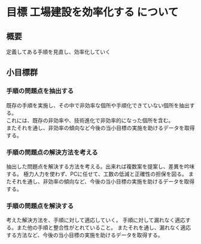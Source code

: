 # 目標 工場建設を効率化する について

## 概要
定義してある手順を見直し、効率化していく

## 小目標群

### 手順の問題点を抽出する
既存の手順を実施し、その中で非効率な個所や手順化できていない個所を抽出する。  
これには、既存の非効率や、技術進化で非効率的になった個所を含む。  
またそれを通し、非効率の傾向など今後の当小目標の実施を助けるデータを取得する。

### 手順の問題点の解決方法を考える
抽出した問題点を解決する方法を考える。出来れば複数案を提案し、差異を吟味する。
極力人力を使わず、PCに任せて、工数の低減と正確性の担保を図る。
またそれを通し、非効率の傾向など、今後の当小目標の実施を助けるデータを取得する。

### 手順の問題点を解決する
考えた解決方法を、手順に対して適応していく。
手順に対して漏れなく適応する。また他の手順と整合性がとれていること。
またそれを通し、漏れなく適応する方法など、今後の当小目標の実施を助けるデータを取得する。
